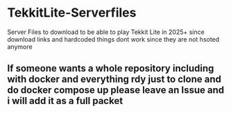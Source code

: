 # TekkitLite-Serverfiles
Server Files to download to be able to play Tekkit Lite in 2025+ since download links and hardcoded things dont work since they are not hsoted anymore

## If someone wants a whole repository including with docker and everything rdy just to clone and do docker compose up please leave an Issue and i will add it as a full packet
